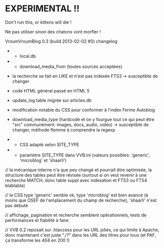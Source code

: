 EXPERIMENTAL !!
================

Don't run this, or kittens will die !

Ne pas utiliser sinon des chatons vont morfler !

VroumVroumBlog 0.3 (build 2013-02-02 #0) changelog
* - local.db
* - download_media_from   (toutes sources acceptées)

* la recherche se fait en LIKE et n'est pas indexée FTS3 -> susceptible de changer
* code HTML général passé en HTML 5
* update_log table migrée sur articles.db
* modification notable du CSS pour conformer à l'index Ferme Autoblog
* download_media_type (hardcodé et on y fourgue tout ce qui peut être "src" communément: images, docs, audio, vidéo) -> susceptible de changer, méthode flemme à comprendre la regexp

* + CSS adapté selon SITE_TYPE
* + paramètre SITE_TYPE dans VVB.ini  (valeurs possibles:  'generic', 'microblog' et 'shaarli')

// la mécanique interne n'a que peu changé et pourrait être optimisée, la structure des tables peut être révisée (surtout si on veut revenir à une recherche MATCH, donc table suppl avec indexation et FTS3 ou FTS4 blablabla)

// le CSS type 'generic' semble ok, type 'microblog' est bien avancé (à moins que OSEF de l'emplacement du champ de recherche), 'shaarli' n'est pas débuté

// affichage, pagination et recherche semblent opérationnels, tests de performances et fiabilité à faire

// VVB 0.2 reposait sur .htaccess pour les URL jolies, ce qui limite à Apache, donc maintenant c'est juste "./?" dans les URL des titres pour tous (et PAF, ça transforme les 404 en 200 !)


